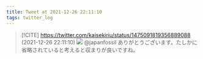 ```yaml
---
title: Tweet at 2021-12-26 22:11:10
tags: twitter_log
---
```


> [!CITE] https://twitter.com/kaisekiriu/status/1475091819356889088 (2021-12-26 22:11:10)
> ![](https://twitter.com/kaisekiriu/status/1475091819356889088)
> @japanfossil ありがとうございます。たしかに省略されていると考えると収まりが良いですね。
